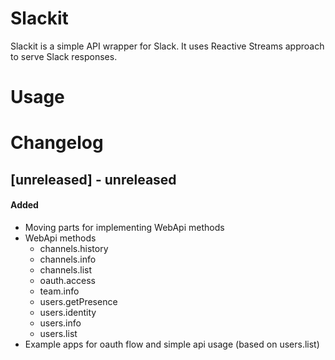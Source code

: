 Slackit
=======

Slackit is a simple API wrapper for Slack. It uses Reactive Streams approach to serve Slack responses.

Usage
=====



Changelog
=========

## [unreleased] - unreleased

#### Added

- Moving parts for implementing WebApi methods
- WebApi methods
  - channels.history
  - channels.info
  - channels.list
  - oauth.access
  - team.info
  - users.getPresence
  - users.identity
  - users.info
  - users.list
- Example apps for oauth flow and simple api usage (based on users.list)
